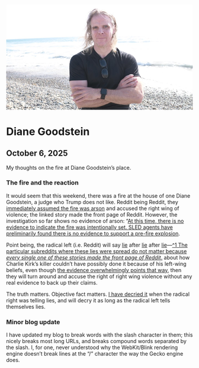 ![blogpic](pics/2024-05-01.jpg)
# Diane Goodstein
## October 6, 2025

My thoughts on the fire at Diane Goodstein’s place.

### The fire and the reaction

It would seem that this weekend, there was a fire at the house of one
Diane Goodstein, a judge who Trump does not like. Reddit being Reddit,
they [immediately assumed the fire was arson](https://archive.ph/Bl57o)
and accused the right wing of violence; the linked story made the front
page of Reddit. However, the investigation so far shows no evidence of
arson: “[At this time, there is no evidence to indicate the fire was
intentionally set. SLED agents have preliminarily found there is no
evidence to support a pre-fire explosion](https://archive.ph/U9tjU).

Point being, the radical left (i.e. Reddit) will say
[lie](https://archive.today/20250913064810/https://old.reddit.com/r/BlueskySkeets/comments/1nf48w5/if_it_quacks_like_a_duck/)
after
[lie](https://archive.today/20250913064911/https://old.reddit.com/r/NoFilterNews/comments/1nf8fji/charlie_kirks_killer_tyler_robinson_raised_in_a/)
after
[lie](https://archive.today/20250921132303/https://old.reddit.com/r/politics/comments/1nm2owd/doj_cant_tie_suspected_kirk_killer_to_left_like/)—[^1 The 
particular subreddits where these lies were spread do not matter because
*every single one of these stories made the front page of Reddit*.](fn:1)
about how Charlie Kirk’s killer
couldn’t have possibly done it because of his
left-wing beliefs, even though [the evidence overwhelmingly points that
way](https://archive.today/20250917021133/https://www.usatoday.com/story/news/nation/2025/09/16/tyler-robinson-what-we-know-new-revelations-in-charlie-kirk-murder/86188463007/),
then they will turn around and accuse the right of right wing violence
without any real evidence to back up their claims.

The truth matters. Objective fact matters. [I have decried it](blog:20120814) 
when the radical right was telling lies, and will decry it as long as
the radical left tells themselves lies.

### Minor blog update

I have updated my blog to break words with the slash character in them;
this nicely breaks most long URLs, and breaks compound words separated
by the slash. I, for one, never understood why the WebKit/Blink rendering
engine doesn’t break lines at the “/” character the way the Gecko engine
does.
